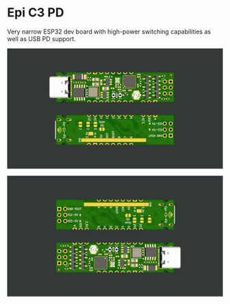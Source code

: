 # Epi C3 PD
Very narrow ESP32 dev board with high-power switching capabilities as well as USB PD support.
 

![pic](extra/epi_ESP32_PD.jpg)

<img src="extra/epi_ESP32_PD.jpg" alt="pic" style="transform: rotate(180deg);">
